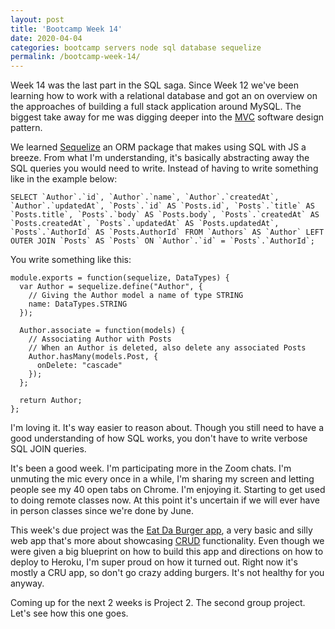 ```yaml
---
layout: post
title: 'Bootcamp Week 14'
date: 2020-04-04
categories: bootcamp servers node sql database sequelize
permalink: /bootcamp-week-14/
---
```


Week 14 was the last part in the SQL saga. Since Week 12 we've been learning how to work with a relational database and got an on overview on the approaches of building a full stack application around MySQL. The biggest take away for me was digging deeper into the [MVC](https://en.wikipedia.org/wiki/Model%E2%80%93view%E2%80%93controller) software design pattern.  

We learned [Sequelize](https://sequelize.org/v5/) an ORM package that makes using SQL with JS a breeze. From what I'm understanding, it's basically abstracting away the SQL queries you would need to write. Instead of having to write something like in the example below:

```
SELECT `Author`.`id`, `Author`.`name`, `Author`.`createdAt`, `Author`.`updatedAt`, `Posts`.`id` AS `Posts.id`, `Posts`.`title` AS `Posts.title`, `Posts`.`body` AS `Posts.body`, `Posts`.`createdAt` AS `Posts.createdAt`, `Posts`.`updatedAt` AS `Posts.updatedAt`, `Posts`.`AuthorId` AS `Posts.AuthorId` FROM `Authors` AS `Author` LEFT OUTER JOIN `Posts` AS `Posts` ON `Author`.`id` = `Posts`.`AuthorId`;
```

You write something like this:

```
module.exports = function(sequelize, DataTypes) {
  var Author = sequelize.define("Author", {
    // Giving the Author model a name of type STRING
    name: DataTypes.STRING
  });

  Author.associate = function(models) {
    // Associating Author with Posts
    // When an Author is deleted, also delete any associated Posts
    Author.hasMany(models.Post, {
      onDelete: "cascade"
    });
  };

  return Author;
};
```

I'm loving it. It's way easier to reason about. Though you still need to have a good understanding of how SQL works, you don't have to write verbose SQL JOIN queries.

It's been a good week. I'm participating more in the Zoom chats. I'm unmuting the mic every once in a while, I'm sharing my screen and letting people see my 40 open tabs on Chrome. I'm enjoying it. Starting to get used to doing remote classes now. At this point it's uncertain if we will ever have in person classes since we're done by June. 

This week's due project was the [Eat Da Burger app](https://aqueous-beyond-86348.herokuapp.com/), a very basic and silly web app that's more about showcasing [CRUD](https://en.wikipedia.org/wiki/Create,_read,_update_and_delete) functionality. Even though we were given a big blueprint on how to build this app and directions on how to deploy to Heroku, I'm super proud on how it turned out. Right now it's mostly a CRU app, so don't go crazy adding burgers. It's not healthy for you anyway. 

Coming up for the next 2 weeks is Project 2. The second group project. Let's see how this one goes.

 


